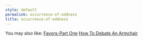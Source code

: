 ```yaml
---
style: default
permalink: occurrence-of-oddness
title: occurrence-of-oddness
---
```

You may also like:
[Favors-Part One](http://scp-wiki.net/favors-part-one)
[How To Debate An Armchair](http://scp-wiki.net/how-to-debate-an-armchair)